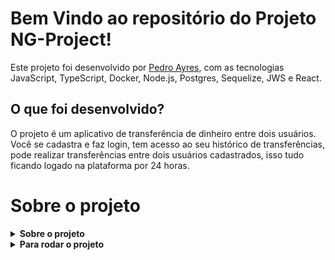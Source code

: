 # Bem Vindo ao repositório do Projeto NG-Project!

Este projeto foi desenvolvido por [Pedro Ayres](https://www.linkedin.com/in/pedroayresb/), com as tecnologias JavaScript, TypeScript, Docker, Node.js, Postgres, Sequelize, JWS e React. 

## O que foi desenvolvido?

O projeto é um aplicativo de transferência de dinheiro entre dois usuários. Você se cadastra e faz login, tem acesso ao seu histórico de transferências, pode realizar transferências entre dois usuários cadastrados, isso tudo ficando logado na plataforma por 24 horas.

# Sobre o projeto

<details>
  <summary><strong>Sobre o projeto</strong></summary>

O projeto utiliza das tecnologias citadas acima; JavaScript, TypeScript, Docker, Node.js, Postgres, Sequelize, JWS e React.
Foi primeiro desenvolvido em JavaScript e depois convertido para TypeScript. Ainda não tenho muita experiência com Ts, então não me senti confiante para começar com o mesmo. A branch Master desse repositório possui a versão do código em JS puro. Foi desenvolvido em 5 dias, e a conversão para TS durou 2.
  <br />
</details>

<details>
  <summary><strong>Para rodar o projeto</strong></summary>

Com o docker instalado, na pasta inicial do projeto, execute o `docker compose up`. Tenha certeza de que as portas 3000, 5000 e 5042 estejam disponíveis para execução. Após isso, o projeto ja deve iniciar diretamente no seu navegador, na tela de login. O projeto foi feito com uma mentalidade Mobile First na estilização, sendo a resolução ideal `390x844` (iPhone 12 Pro).


  <br />
</details>

